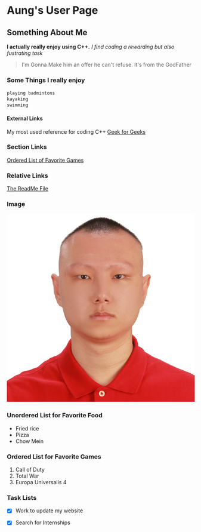 # Aung's User Page
## Something About Me
**I actually really enjoy using C++.**
  *I find coding a rewarding but also fustrating task*
> I'm Gonna Make him an offer he can't refuse. It's from the GodFather
### Some Things I really enjoy
```
playing badmintons
kayaking
swimming
```
#### External Links
My most used reference for coding C++ [Geek for Geeks](https://www.geeksforgeeks.org/c-plus-plus/)
### Section Links
[Ordered List of Favorite Games](#ordered-list-for-favorite-games)
### Relative Links
[The ReadMe File](README.md)
### Image
![My Image](Aung.jpg)
### Unordered List for Favorite Food
- Fried rice
- Pizza
- Chow Mein

### Ordered List for Favorite Games
1. Call of Duty
2. Total War
3. Europa Universalis 4

### Task Lists
- [x] Work to update my website
- [x] Search for Internships  

